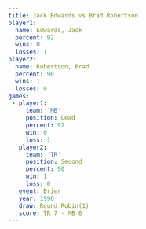 ```yaml
---
title: Jack Edwards vs Brad Robertson
player1:               
  name: Edwards, Jack  
  percent: 92          
  wins: 0              
  losses: 1            
player2:               
  name: Robertson, Brad
  percent: 90          
  wins: 1              
  losses: 0            
games:
 - player1:        
     team: 'MB'    
     position: Lead
     percent: 92   
     win: 0        
     loss: 1       
   player2:          
     team: 'TR'      
     position: Second
     percent: 90     
     win: 1          
     loss: 0         
   event: Brier        
   year: 1990          
   draw: Round Robin(1)
   score: TR 7 - MB 6  
---
```

